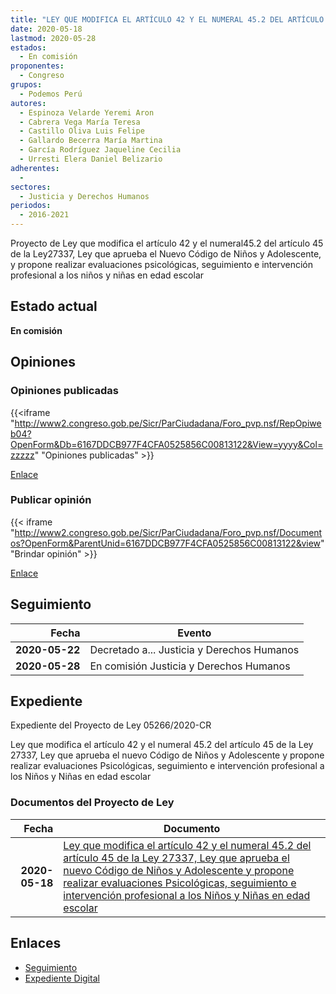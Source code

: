 ```yaml
---
title: "LEY QUE MODIFICA EL ARTÍCULO 42 Y EL NUMERAL 45.2 DEL ARTÍCULO 45 DE LA LEY 27337, LEY QUE APRUEBA EL NUEVO CÓDIGO DE NIÑOS Y ADOLESCENTE Y PROPONE REAIZAR EVALUACIONES PSICOLÓGICAS, SEGUIMIENTO E INTERVENCIÓN PROFESIONAL A LOS NIÑOS Y NIÑAS DE EDAD ESCOLAR"
date: 2020-05-18
lastmod: 2020-05-28
estados: 
  - En comisión
proponentes: 
  - Congreso
grupos: 
  - Podemos Perú
autores: 
  - Espinoza Velarde Yeremi Aron
  - Cabrera Vega María Teresa
  - Castillo Oliva Luis Felipe
  - Gallardo Becerra María Martina
  - García Rodríguez Jaqueline Cecilia
  - Urresti Elera Daniel Belizario
adherentes: 
  - 
sectores: 
  - Justicia y Derechos Humanos
periodos: 
  - 2016-2021
---
```


Proyecto de Ley que modifica el artículo 42 y el numeral45.2 del artículo 45 de la Ley27337, Ley que aprueba el Nuevo Código de Niños y Adolescente, y propone realizar evaluaciones psicológicas, seguimiento e intervención profesional a los niños y niñas en edad escolar


## Estado actual

**En comisión**

## Opiniones

### Opiniones publicadas

{{<iframe "http://www2.congreso.gob.pe/Sicr/ParCiudadana/Foro_pvp.nsf/RepOpiweb04?OpenForm&Db=6167DDCB977F4CFA0525856C00813122&View=yyyy&Col=zzzzz" "Opiniones publicadas" >}}

[Enlace](http://www2.congreso.gob.pe/Sicr/ParCiudadana/Foro_pvp.nsf/RepOpiweb04?OpenForm&Db=6167DDCB977F4CFA0525856C00813122&View=yyyy&Col=zzzzz)
### Publicar opinión

{{< iframe "http://www2.congreso.gob.pe/Sicr/ParCiudadana/Foro_pvp.nsf/Documentos?OpenForm&ParentUnid=6167DDCB977F4CFA0525856C00813122&view" "Brindar opinión" >}}

[Enlace](http://www2.congreso.gob.pe/Sicr/ParCiudadana/Foro_pvp.nsf/Documentos?OpenForm&ParentUnid=6167DDCB977F4CFA0525856C00813122&view)

## Seguimiento

| Fecha | Evento |
|------:|--------|
| **2020-05-22** | Decretado a... Justicia y Derechos Humanos|
| **2020-05-28** | En comisión Justicia y Derechos Humanos|


## Expediente

Expediente del Proyecto de Ley 05266/2020-CR

Ley que modifica el artículo 42 y el numeral 45.2 del artículo 45 de la Ley 27337, Ley que aprueba el nuevo Código de Niños y Adolescente y propone realizar evaluaciones Psicológicas, seguimiento e intervención profesional a los Niños y Niñas en edad escolar


### Documentos del Proyecto de Ley

| Fecha | Documento |
|------:|--------|
| **2020-05-18** | [Ley que modifica el artículo 42 y el numeral 45.2 del artículo 45 de la Ley 27337, Ley que aprueba el nuevo Código de Niños y Adolescente y propone realizar evaluaciones Psicológicas, seguimiento e intervención profesional a los Niños y Niñas en edad escolar](http://www.leyes.congreso.gob.pe/Documentos/2016_2021/Proyectos_de_Ley_y_de_Resoluciones_Legislativas/PL05266-20200518.pdf) |

## Enlaces 

- [Seguimiento](http://www2.congreso.gob.pe/Sicr/TraDocEstProc/CLProLey2016.nsf/f7fff46988ca05b1052578e100829cc7/38ac3e595e6b05270525856d00564b31?OpenDocument)
- [Expediente Digital](http://www2.congreso.gob.pe/Sicr/TraDocEstProc/CLProLey2016.nsf/f7fff46988ca05b1052578e100829cc7/38ac3e595e6b05270525856d00564b31?OpenDocument&Click=05257FB7005EB655.eb71d0cf91d8294e05256cdf006b5706/$Body/0.1C6C)
